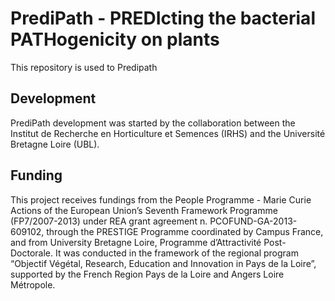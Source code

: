 # PrediPath - PREDIcting the bacterial PATHogenicity on plants

This repository is used to Predipath


## Development
PrediPath development was started by the collaboration between the Institut de Recherche en Horticulture et Semences (IRHS) and the 
Université Bretagne Loire (UBL).

## Funding
This project receives fundings from the People Programme - Marie Curie Actions of the European Union’s Seventh Framework Programme (FP7/2007-2013) under REA grant agreement n. PCOFUND-GA-2013-609102, through the PRESTIGE Programme coordinated by Campus France, and from University Bretagne Loire, Programme d’Attractivité Post-Doctorale. It was conducted in the framework of the regional program “Objectif Végétal, Research, Education and Innovation in Pays de la Loire”, supported by the French Region Pays de la Loire and Angers Loire Métropole.
